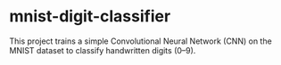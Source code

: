 # mnist-digit-classifier
This project trains a simple Convolutional Neural Network (CNN) on the MNIST dataset to classify handwritten digits (0–9).
